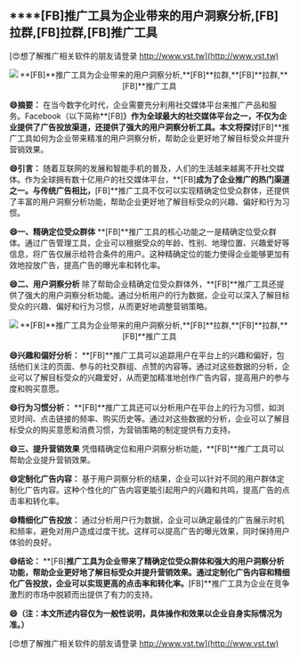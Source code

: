 ## ****[FB]**推广工具为企业带来的用户洞察分析,**[FB]**拉群,**[FB]**拉群,**[FB]**推广工具**

[😍想了解推广相关软件的朋友请登录 http://www.vst.tw](http://www.vst.tw)

 <center><img src="https://vst.tw/MP4/tuiguang/png/3.png" alt="**[FB]**推广工具为企业带来的用户洞察分析,**[FB]**拉群,**[FB]**拉群,**[FB]**推广工具"></center>

**😄摘要：**
在当今数字化时代，企业需要充分利用社交媒体平台来推广产品和服务。Facebook（以下简称**[FB]**）作为全球最大的社交媒体平台之一，不仅为企业提供了广告投放渠道，还提供了强大的用户洞察分析工具。本文将探讨**[FB]**推广工具如何为企业带来精准的用户洞察分析，帮助企业更好地了解目标受众并提升营销效果。

**😄引言：**
随着互联网的发展和智能手机的普及，人们的生活越来越离不开社交媒体。作为全球拥有数十亿用户的社交媒体平台，**[FB]**成为了企业推广的热门渠道之一。与传统广告相比，**[FB]**推广工具不仅可以实现精确定位受众群体，还提供了丰富的用户洞察分析功能，帮助企业更好地了解目标受众的兴趣、偏好和行为习惯。

**😄一、精确定位受众群体**
**[FB]**推广工具的核心功能之一是精确定位受众群体。通过广告管理工具，企业可以根据受众的年龄、性别、地理位置、兴趣爱好等信息，将广告仅展示给符合条件的用户。这种精确定位的能力使得企业能够更加有效地投放广告，提高广告的曝光率和转化率。

**😄二、用户洞察分析**
除了帮助企业精确定位受众群体外，**[FB]**推广工具还提供了强大的用户洞察分析功能。通过分析用户的行为数据，企业可以深入了解目标受众的兴趣、偏好和行为习惯，从而更好地调整营销策略。

 <center><img src="https://vst.tw/MP4/tuiguang/png/8.png" alt="**[FB]**推广工具为企业带来的用户洞察分析,**[FB]**拉群,**[FB]**拉群,**[FB]**推广工具"></center>

**😄兴趣和偏好分析：**
**[FB]**推广工具可以追踪用户在平台上的兴趣和偏好，包括他们关注的页面、参与的社交群组、点赞的内容等。通过对这些数据的分析，企业可以了解目标受众的兴趣爱好，从而更加精准地创作广告内容，提高用户的参与度和购买意愿。

**😄行为习惯分析：**
**[FB]**推广工具还可以分析用户在平台上的行为习惯，如浏览时间、点击链接的频率、购买历史等。通过对这些数据的分析，企业可以了解目标受众的购买意愿和消费习惯，为营销策略的制定提供有力支持。

**😄三、提升营销效果**
凭借精确定位和用户洞察分析功能，**[FB]**推广工具可以帮助企业提升营销效果。

**😄定制化广告内容：**
基于用户洞察分析的结果，企业可以针对不同的用户群体定制化广告内容。这种个性化的广告内容更能引起用户的兴趣和共鸣，提高广告的点击率和转化率。

**😄精细化广告投放：**
通过分析用户行为数据，企业可以确定最佳的广告展示时机和频率，避免对用户造成过度干扰。这样可以提高广告的曝光效果，同时保持用户体验的良好。

**😄结论：**
**[FB]**推广工具为企业带来了精确定位受众群体和强大的用户洞察分析功能，帮助企业更好地了解目标受众并提升营销效果。通过定制化广告内容和精细化广告投放，企业可以实现更高的点击率和转化率。**[FB]**推广工具为企业在竞争激烈的市场中脱颖而出提供了有力的支持。

**😄（注：本文所述内容仅为一般性说明，具体操作和效果以企业自身实际情况为准。）**

[😍想了解推广相关软件的朋友请登录 http://www.vst.tw](http://www.vst.tw)



